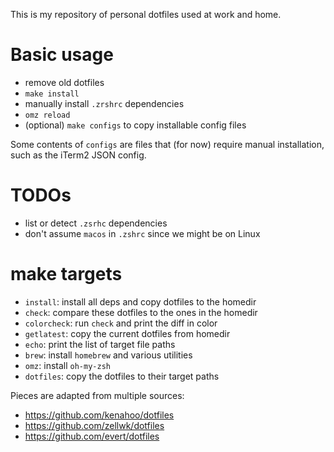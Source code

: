This is my repository of personal dotfiles used at work and home. 

# Basic usage
- remove old dotfiles
- `make install`
- manually install `.zrshrc` dependencies
- `omz reload`
- (optional) `make configs` to copy installable config files

Some contents of `configs` are files that (for now) require manual installation, such as the iTerm2 JSON config. 

# TODOs
- list or detect `.zsrhc` dependencies
- don't assume `macos` in `.zshrc` since we might be on Linux

# make targets
- `install`: install all deps and copy dotfiles to the homedir
- `check`: compare these dotfiles to the ones in the homedir
- `colorcheck`: run `check` and print the diff in color
- `getlatest`: copy the current dotfiles from homedir
- `echo`: print the list of target file paths
- `brew`: install `homebrew` and various utilities
- `omz`: install `oh-my-zsh`
- `dotfiles`: copy the dotfiles to their target paths

Pieces are adapted from multiple sources: 

- https://github.com/kenahoo/dotfiles
- https://github.com/zellwk/dotfiles
- https://github.com/evert/dotfiles
